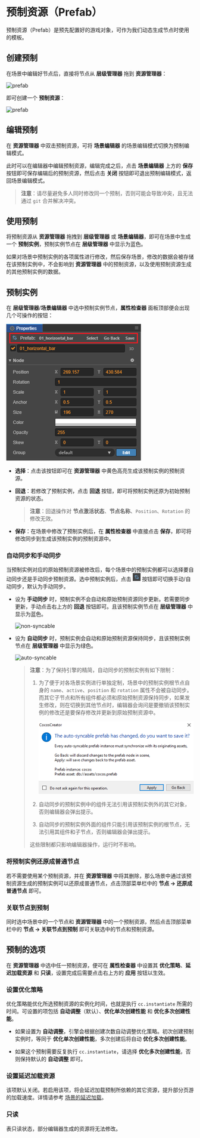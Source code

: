 # 预制资源（Prefab）

预制资源（Prefab）是预先配置好的游戏对象，可作为我们动态生成节点时使用的模板。

## 创建预制

在场景中编辑好节点后，直接将节点从 **层级管理器** 拖到 **资源管理器**：

![prefab](prefab/create.png)

即可创建一个 **预制资源**：

![prefab](prefab/created.png)

## 编辑预制

在 **资源管理器** 中双击预制资源，可将 **场景编辑器** 的场景编辑模式切换为预制编辑模式。

此时可以在编辑器中编辑预制资源，编辑完成之后，点击 **场景编辑器** 上方的 **保存** 按钮即可保存编辑后的预制资源，然后点击 **关闭** 按钮即可退出预制编辑模式，返回场景编辑模式。

> **注意**：请尽量避免多人同时修改同一个预制，否则可能会导致冲突，且无法通过 `git` 合并解决冲突。

## 使用预制

将预制资源从 **资源管理器** 拖拽到 **层级管理器** 或 **场景编辑器**，即可在场景中生成一个 **预制实例**，预制实例节点在 **层级管理器** 中显示为蓝色。

如果对场景中预制实例的各项属性进行修改，然后保存场景，修改的数据会被存储在该预制实例中，不会影响到 **资源管理器** 中的预制资源，以及使用预制资源生成的其他预制实例的数据。

## 预制实例

在 **层级管理器**/**场景编辑器** 中选中预制实例节点，**属性检查器** 面板顶部便会出现几个可操作的按钮：

![edit in scene](prefab/edit-in-scene.png)

- **选择**：点击该按钮即可在 **资源管理器** 中黄色高亮生成该预制实例的预制资源。

- **回退**：若修改了预制实例，点击 **回退** 按钮，即可将预制实例还原为初始预制资源的状态。

  > **注意**：回退操作对 **节点激活状态**、**节点名称**、`Position`、`Rotation` 的修改无效。

- **保存**：在场景中修改了预制实例后，在 **属性检查器** 中直接点击 **保存**，即可将修改同步到生成该预制实例的预制资源中。

### 自动同步和手动同步

当预制实例对应的原始预制资源被修改后，每个场景中的预制实例都可以选择要自动同步还是手动同步预制资源。选中预制实例后，点击 ![prefab syn](prefab/prefab-sync.png) 按钮即可切换手动/自动同步，默认为手动同步。

- 设为 **手动同步** 时，预制实例不会自动和原始预制资源同步更新。若需要同步更新，手动点击右上方的 **回退** 按钮即可。且该预制实例节点在 **层级管理器** 中显示为蓝色。

  ![non-syncable](prefab/non-syncable.png)

- 设为 **自动同步** 时，预制实例会自动和原始预制资源保持同步，且该预制实例节点在 **层级管理器** 中显示为绿色。

  ![auto-syncable](prefab/auto-syncable.png)

  > **注意**：为了保持引擎的精简，自动同步的预制实例有如下限制：
  >
  > 1. 为了便于对各场景实例进行单独定制，场景中的预制实例根节点自身的 `name`、`active`、`position` 和 `rotation` 属性不会被自动同步。而其它子节点和所有组件都必须和原始预制资源保持同步，如果发生修改，则在切换到其他节点时，编辑器会询问是要撤销该预制实例的修改还是要保存修改并更新到原始预制资源中。
  >
  >    ![change auto prefab](prefab/change-auto-prefab.png)
  >
  > 2. 自动同步的预制实例中的组件无法引用该预制实例外的其它对象，否则编辑器会弹出提示。
  >
  > 3. 自动同步的预制实例外面的组件只能引用该预制实例的根节点，无法引用其组件和子节点，否则编辑器会弹出提示。
  >
  > 这些限制都只影响编辑器操作，运行时不影响。

### 将预制实例还原成普通节点

若不需要使用某个预制资源，并在 **资源管理器** 中将其删除，那么场景中通过该预制资源生成的预制实例可以还原成普通节点，点击顶部菜单栏中的 **节点 -> 还原成普通节点** 即可。

### 关联节点到预制

同时选中场景中的一个节点和 **资源管理器** 中的一个预制资源，然后点击顶部菜单栏中的 **节点 -> 关联节点到预制** 即可关联选中的节点和预制资源。

## 预制的选项

在 **资源管理器** 中选中任一预制资源，便可在 **属性检查器** 中设置其 **优化策略**、**延迟加载资源** 和 **只读**，设置完成后需要点击右上方的 **应用** 按钮以生效。

### 设置优化策略

优化策略能优化所选预制资源的实例化时间，也就是执行 `cc.instantiate` 所需的时间。可设置的项包括 **自动调整**（默认）、**优化单次创建性能** 和 **优化多次创建性能**。

- 如果设置为 **自动调整**，引擎会根据创建次数自动调整优化策略。初次创建预制实例时，等同于 **优化单次创建性能**，多次创建后将自动 **优化多次创建性能**。

- 如果这个预制需要反复执行 `cc.instantiate`，请选择 **优化多次创建性能**，否则保持默认的 **自动调整** 即可。

### 设置延迟加载资源

该项默认关闭。若启用该项，将会延迟加载预制所依赖的其它资源，提升部分页游的加载速度。详情请参考 [场景的延迟加载](scene-managing.md#async-load-assets)。

### 只读

表只读状态，部分编辑器生成的资源将无法修改。
